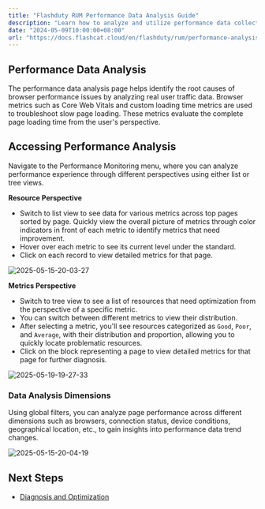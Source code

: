 ```yaml
---
title: "Flashduty RUM Performance Data Analysis Guide"
description: "Learn how to analyze and utilize performance data collected by Flashduty RUM, including performance metrics analysis, user experience evaluation, and performance optimization suggestions."
date: "2024-05-09T10:00:00+08:00"
url: "https://docs.flashcat.cloud/en/flashduty/rum/performance-analysis?nav=01JCQ7A4N4WRWNXW8EWEHXCMF5"
---
```


## Performance Data Analysis

The performance data analysis page helps identify the root causes of browser performance issues by analyzing real user traffic data. Browser metrics such as Core Web Vitals and custom loading time metrics are used to troubleshoot slow page loading. These metrics evaluate the complete page loading time from the user's perspective.

## Accessing Performance Analysis

Navigate to the Performance Monitoring menu, where you can analyze performance experience through different perspectives using either list or tree views.

**Resource Perspective**

- Switch to list view to see data for various metrics across top pages sorted by page. Quickly view the overall picture of metrics through color indicators in front of each metric to identify metrics that need improvement.
- Hover over each metric to see its current level under the standard.
- Click on each record to view detailed metrics for that page.

![2025-05-15-20-03-27](https://docs-cdn.flashcat.cloud/imges/png/5d1b7a3d9a7ede4bc993509ddb84ba49.png)

**Metrics Perspective**

- Switch to tree view to see a list of resources that need optimization from the perspective of a specific metric.
- You can switch between different metrics to view their distribution.
- After selecting a metric, you'll see resources categorized as `Good`, `Poor`, and `Average`, with their distribution and proportion, allowing you to quickly locate problematic resources.
- Click on the block representing a page to view detailed metrics for that page for further diagnosis.

![2025-05-19-19-27-33](https://docs-cdn.flashcat.cloud/images/png/dd1d9fc4486be7406e6c4f1b9ed20228.png)

### Data Analysis Dimensions

Using global filters, you can analyze page performance across different dimensions such as browsers, connection status, device conditions, geographical location, etc., to gain insights into performance data trend changes.

![2025-05-15-20-04-19](https://docs-cdn.flashcat.cloud/imges/png/fee74402b3013913c8a9dfbae3acecfa.png)

## Next Steps

- [Diagnosis and Optimization](https://docs.flashcat.cloud/en/flashduty/rum/performance-optimization?nav=01JCQ7A4N4WRWNXW8EWEHXCMF5) 